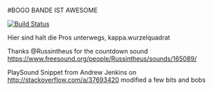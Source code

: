 #BOGO BANDE IST AWESOME

[![Build Status](https://travis-ci.org/ProPra16/programmierpraktikum-abschlussprojekt-die-bogo-bande.svg?branch=master)](https://travis-ci.org/ProPra16/programmierpraktikum-abschlussprojekt-die-bogo-bande)

Hier sind halt die Pros unterwegs, kappa.wurzelquadrat



Thanks @Russintheus for the countdown sound
https://www.freesound.org/people/Russintheus/sounds/165089/

PlaySound Snippet from Andrew Jenkins on
http://stackoverflow.com/a/37693420
modified a few bits and bobs




